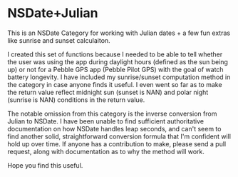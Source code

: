 NSDate+Julian
=============

This is an NSDate Category for working with Julian dates + a few fun extras like sunrise and sunset calculaiton.

I created this set of functions because I needed to be able to tell whether the user was using the app during daylight
hours (defined as the sun being up) or not for a Pebble GPS app (Pebble Pilot GPS) with the goal of watch battery
longevity. I have included my sunrise/sunset computation method in the category in case anyone finds it useful. I even
went so far as to make the return value reflect midnight sun (sunset is NAN) and polar night (sunrise is NAN)
conditions in the return value.

The notable omission from this category is the inverse conversion from Julian to NSDate. I have been unable to find
sufficient authoritative documentation on how NSDate handles leap seconds, and can't seem to find another solid,
straightforward conversion formula that I'm confident will hold up over time. If anyone has a contribution to make,
please send a pull request, along with documentation as to why the method will work.

Hope you find this useful.
